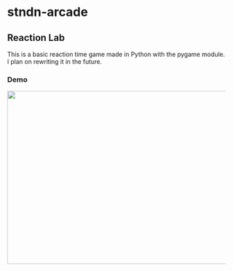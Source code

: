 # stndn-arcade

## Reaction Lab
This is a basic reaction time game made in Python with the pygame module.
I plan on rewriting it in the future.

### Demo
<img src="https://i.imgur.com/B1SF4iA.gif" width="1280" height="400" />



